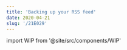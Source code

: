 ```yaml
---
title: 'Backing up your RSS feed'
date: 2020-04-21
slug: '/21E029'
---
```


import WIP from '@site/src/components/WIP'

<WIP state="translating" />
